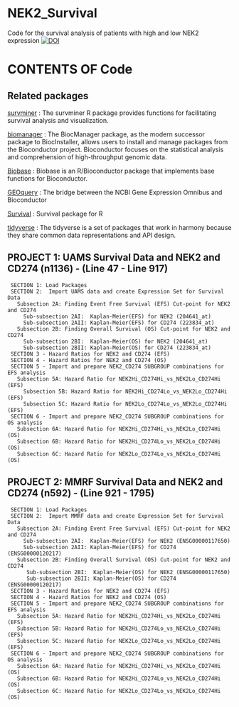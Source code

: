# NEK2_Survival
Code for the survival analysis of patients with high and low NEK2 expression [![DOI](https://zenodo.org/badge/610370369.svg)](https://zenodo.org/badge/latestdoi/610370369)

# CONTENTS OF Code

## Related packages
[survminer](https://github.com/kassambara/survminer) : The survminer R package provides functions for facilitating survival analysis and visualization.

[biomanager](https://github.com/Bioconductor/BiocManager) : The BiocManager package, as the modern successor package to BiocInstaller, allows users to install and manage packages from the Bioconductor project. 
Bioconductor focuses on the statistical analysis and comprehension of high-throughput genomic data.

[Biobase](https://github.com/Bioconductor/Biobase) : Biobase is an R/Bioconductor package that implements base functions for Bioconductor.

[GEOquery](https://github.com/seandavi/GEOquery) : The bridge between the NCBI Gene Expression Omnibus and Bioconductor

[Survival](https://github.com/therneau/survival) : Survival package for R

[tidyverse](https://github.com/tidyverse/tidyverse) : The tidyverse is a set of packages that work in harmony because they share common data representations and API design.

## PROJECT 1: UAMS Survival Data and NEK2 and CD274 (n1136) - (Line 47 - Line 917)
     SECTION 1: Load Packages
     SECTION 2:  Import UAMS data and create Expression Set for Survival Data
       Subsection 2A: Finding Event Free Survival (EFS) Cut-point for NEK2 and CD274 
         Sub-subsection 2AI:  Kaplan-Meier(EFS) for NEK2 (204641_at)
         Sub-subsection 2AII: Kaplan-Meier(EFS) for CD274 (223834_at)
       Subsection 2B: Finding Overall Survival (OS) Cut-point for NEK2 and CD274 
         Sub-subsection 2BI:  Kaplan-Meier(OS) for NEK2 (204641_at)
         Sub-subsection 2BII: Kaplan-Meier(OS) for CD274 (223834_at)
     SECTION 3 - Hazard Ratios for NEK2 and CD274 (EFS)
     SECTION 4 - Hazard Ratios for NEK2 and CD274 (OS)
     SECTION 5 - Import and prepare NEK2_CD274 SUBGROUP combinations for EFS analysis
       Subsection 5A: Hazard Ratio for NEK2Hi_CD274Hi_vs_NEK2Lo_CD274Hi (EFS)
         Subsection 5B: Hazard Ratio for NEK2Hi_CD274Lo_vs_NEK2Lo_CD274Hi (EFS)
         Subsection 5C: Hazard Ratio for NEK2Lo_CD274Lo_vs_NEK2Lo_CD274Hi (EFS)
     SECTION 6 - Import and prepare NEK2_CD274 SUBGROUP combinations for OS analysis
       Subsection 6A: Hazard Ratio for NEK2Hi_CD274Hi_vs_NEK2Lo_CD274Hi (OS)
       Subsection 6B: Hazard Ratio for NEK2Hi_CD274Lo_vs_NEK2Lo_CD274Hi (OS)
       Subsection 6C: Hazard Ratio for NEK2Lo_CD274Lo_vs_NEK2Lo_CD274Hi (OS)

## PROJECT 2: MMRF Survival Data and NEK2 and CD274 (n592) - (Line 921 - 1795)
     SECTION 1: Load Packages
     SECTION 2:  Import MMRF data and create Expression Set for Survival Data
       Subsection 2A: Finding Event Free Survival (EFS) Cut-point for NEK2 and CD274 
         Sub-subsection 2AI:  Kaplan-Meier(EFS) for NEK2 (ENSG00000117650)
         Sub-subsection 2AII: Kaplan-Meier(EFS) for CD274 (ENSG00000120217)
       Subsection 2B: Finding Overall Survival (OS) Cut-point for NEK2 and CD274 
          Sub-subsection 2BI:  Kaplan-Meier(OS) for NEK2 (ENSG00000117650)
          Sub-subsection 2BII: Kaplan-Meier(OS) for CD274 (ENSG00000120217)
     SECTION 3 - Hazard Ratios for NEK2 and CD274 (EFS)
     SECTION 4 - Hazard Ratios for NEK2 and CD274 (OS)
     SECTION 5 - Import and prepare NEK2_CD274 SUBGROUP combinations for EFS analysis
       Subsection 5A: Hazard Ratio for NEK2Hi_CD274Hi_vs_NEK2Lo_CD274Hi (EFS)
       Subsection 5B: Hazard Ratio for NEK2Hi_CD274Lo_vs_NEK2Lo_CD274Hi (EFS)
       Subsection 5C: Hazard Ratio for NEK2Lo_CD274Lo_vs_NEK2Lo_CD274Hi (EFS)
     SECTION 6 - Import and prepare NEK2_CD274 SUBGROUP combinations for OS analysis
       Subsection 6A: Hazard Ratio for NEK2Hi_CD274Hi_vs_NEK2Lo_CD274Hi (OS)
       Subsection 6B: Hazard Ratio for NEK2Hi_CD274Lo_vs_NEK2Lo_CD274Hi (OS)
       Subsection 6C: Hazard Ratio for NEK2Lo_CD274Lo_vs_NEK2Lo_CD274Hi (OS)  
